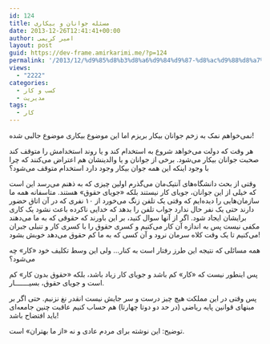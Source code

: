 ```yaml
---
id: 124
title: مسئله جوانان و بیکاری
date: 2013-12-26T12:41:41+00:00
author: امیر کریمی
layout: post
guid: https://dev-frame.amirkarimi.me/?p=124
permalink: '/2013/12/%d9%85%d8%b3%d8%a6%d9%84%d9%87-%d8%ac%d9%88%d8%a7%d9%86%d8%a7%d9%86-%d9%88-%d8%a8%db%8c%da%a9%d8%a7%d8%b1%db%8c/'
views:
  - "2222"
categories:
  - کسب و کار
  - مدیریت
tags:
  - کار
---
```

نمی‌خواهم نمک به زخم جوانان بیکار بریزم اما این موضوع بیکاری موضوع جالبی شده!

هر وقت که دولت می‌خواهد شروع به استخدام کند و یا روند استخدامش را متوقف کند صحبت جوانان بیکار می‌شود. برخی از جوانان و یا والدینشان هم اعتراض می‌کنند که چرا با وجود اینکه این همه جوان بیکار وجود دارد استخدام متوقف می‌شود؟

وقتی از بحث دانشگاه‌های آنتیک‌مان می‌گذرم اولین چیزی که به ذهنم می‌رسد این است که خیلی از این جوانان، جویای کار نیستند بلکه «جویای حقوق» هستند. متاسفانه همه ما سازمان‌هایی را دیده‌ایم که وقتی یک تلفن زنگ می‌خورد از ۱۰ نفری که در آن اتاق حضور دارند حتی یک نفر حال ندارد جواب تلفن را بدهد که خدایی ناکرده باعث نشود یک کاری برایشان ایجاد شود. اگر از آنها سوال کنید، بر این باورند که حقوقی که به ما می‌دهند مکفی نیست پس به اندازه آن کار می‌کنیم و کسری حقوق را با کسری کار و تنبلی جبران می‌کنیم تا یک وقت کلاه سرمان نرود و آن کسی که به ما کم حقوق می‌دهد خوبش بشود!

همه مسائلی که نتیجه این طرز رفتار است به کنار&#8230; ولی این وسط تکلیف خود «کار» چه می‌شود؟

پس اینطور نیست که «کار» کم باشد و جویای کار زیاد باشد، بلکه «حقوق بدون کار» کم است و جویای حقوق، بسیـــــــار.

پس وقتی در این مملکت هیچ چیز درست و سر جایش نیست انقدر نغ نزنیم. حتی اگر بر مبنهای قوانین پایه ریاضی (در حد دو دوتا چهارتا) هم حساب کنیم عاقبت چنین جامعه‌ای باید افتضاح باشد!

توضیح: این نوشته برای مردم عادی و نه «از ما بهتران» است.